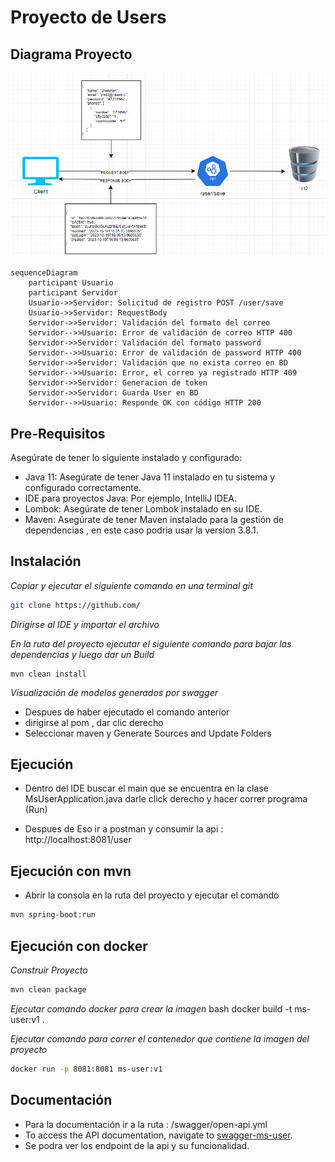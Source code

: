 # Proyecto de Users

## Diagrama Proyecto
![img.png](img.png)

```mermaid
sequenceDiagram
    participant Usuario
    participant Servidor
    Usuario->>Servidor: Solicitud de registro POST /user/save
    Usuario->>Servidor: RequestBody
    Servidor->>Servidor: Validación del formato del correo
    Servidor-->>Usuario: Error de validación de correo HTTP 400
    Servidor->>Servidor: Validación del formato password
    Servidor-->>Usuario: Error de validación de password HTTP 400
    Servidor->>Servidor: Validación que no exista correo en BD
    Servidor-->>Usuario: Error, el correo ya registrado HTTP 409
    Servidor->>Servidor: Generacion de token
    Servidor->>Servidor: Guarda User en BD
    Servidor-->>Usuario: Responde OK con código HTTP 200
```
## Pre-Requisitos

Asegúrate de tener lo siguiente instalado y configurado:

- Java 11: Asegúrate de tener Java 11 instalado en tu sistema y configurado correctamente.
- IDE para proyectos Java: Por ejemplo, IntelliJ IDEA.
- Lombok: Asegúrate de tener Lombok instalado en su IDE.
- Maven: Asegúrate de tener Maven instalado para la gestión de dependencias , en este caso podria usar la version 3.8.1.

## Instalación

_Copiar y ejecutar el siguiente comando en una terminal git_

```bash
git clone https://github.com/
```

_Dirigirse al IDE y importar el archivo_

_En la ruta del proyecto ejecutar el siguiente comando para bajar las dependencias y luego dar un Build_
```
mvn clean install
```
_Visualización de modelos generados por swagger_
- Despues de haber ejecutado el comando anterior
- dirigirse al pom , dar clic derecho
- Seleccionar maven y Generate Sources and Update Folders

## Ejecución

* Dentro del IDE buscar el main que se encuentra en la clase MsUserApplication.java darle click derecho y hacer correr programa (Run)

* Despues de Eso ir a postman y consumir la api : http://localhost:8081/user

## Ejecución con mvn

* Abrir la consola en la ruta del proyecto y ejecutar el comando

```bash 
mvn spring-boot:run
``` 
## Ejecución con docker


_Construir Proyecto_
```bash 
mvn clean package
``` 
_Ejecutar comando docker para crear la imagen_
bash
docker build -t ms-user:v1 .

_Ejecutar comando para correr el contenedor que contiene la imagen del proyecto_
```bash 
docker run -p 8081:8081 ms-user:v1
``` 

## Documentación

* Para la documentación ir a la ruta : /swagger/open-api.yml
* To access the API documentation, navigate to [swagger-ms-user](http://localhost:8081/swagger-ui.html#/User).
* Se podra ver los endpoint de la api y su funcionalidad.



